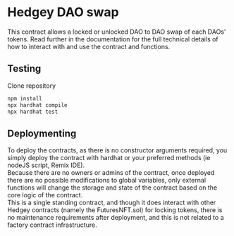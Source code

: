 # Hedgey DAO swap

This contract allows a locked or unlocked DAO to DAO swap of each DAOs' tokens. Read further in the documentation for the full technical details of how to interact with and use the contract and functions. 


## Testing
Clone repository

``` bash
npm install
npx hardhat compile
npx hardhat test
```

## Deploymenting    
To deploy the contracts, as there is no constructor arguments required, you simply deploy the contract with hardhat or your preferred methods (ie nodeJS script, Remix IDE).  
Because there are no owners or admins of the contract, once deployed there are no possible modifications to global variables, only external functions will change the storage and state of the contract based on the core logic of the contract.   
This is a single standing contract, and though it does interact with other Hedgey contracts (namely the FuturesNFT.sol) for locking tokens, there is no maintenance requirements after deployment, and this is not related to a factory contract infrastructure. 

